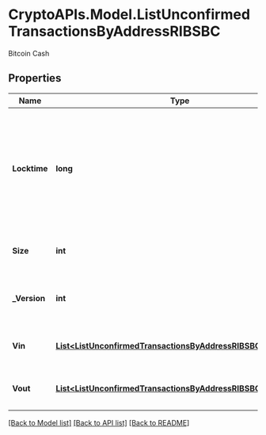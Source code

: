 # CryptoAPIs.Model.ListUnconfirmedTransactionsByAddressRIBSBC
Bitcoin Cash

## Properties

Name | Type | Description | Notes
------------ | ------------- | ------------- | -------------
**Locktime** | **long** | Represents the locktime on the transaction on the specific blockchain, i.e. the blockheight at which the transaction is valid. | 
**Size** | **int** | Represents the total size of this transaction. | 
**_Version** | **int** | Represents the transaction&#39;s version number. | 
**Vin** | [**List&lt;ListUnconfirmedTransactionsByAddressRIBSBCVinInner&gt;**](ListUnconfirmedTransactionsByAddressRIBSBCVinInner.md) | Represents the transaction inputs. | 
**Vout** | [**List&lt;ListUnconfirmedTransactionsByAddressRIBSBCVoutInner&gt;**](ListUnconfirmedTransactionsByAddressRIBSBCVoutInner.md) | Represents the transaction outputs. | 

[[Back to Model list]](../README.md#documentation-for-models) [[Back to API list]](../README.md#documentation-for-api-endpoints) [[Back to README]](../README.md)

